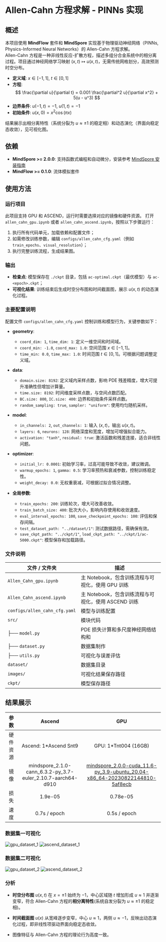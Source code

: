# Allen-Cahn 方程求解 - PINNs 实现

## 概述

本项目使用 **MindFlow** 套件和 **MindSpore** 实现基于物理驱动神经网络（PINNs, Physics-Informed Neural Networks）的 Allen-Cahn 方程求解。  
Allen-Cahn 方程是一种非线性反应-扩散方程，描述多组分合金系统中的相分离过程。项目通过神经网络学习映射 $(x, t) \mapsto u(x, t)$，无需传统网格划分，高效预测时空分布。

- **定义域**: $x \in [-1, 1]$, $t \in [0, 1]$
- **方程**:
$$
\frac{\partial u}{\partial t} = 0.001 \frac{\partial^2 u}{\partial x^2} + 5(u - u^3)
$$
- **边界条件**: $u(-1, t) = -1$, $u(1, t) = -1$
- **初始条件**: $u(x, 0) = x^2 \cos(\pi x)$

结果展示出相分离特性（系统分裂为 $u \approx \pm 1$ 的稳定相）和动态演化（界面向稳定态收敛），见可视化图。

## 依赖

- **MindSpore >= 2.0.0**: 支持函数式编程和自动微分，安装参考 [MindSpore 安装指南](https://www.mindspore.cn/install)
- **MindFlow >= 0.1.0**: 流体模拟套件

## 使用方法

### 运行项目

此项目支持 GPU 和 ASCEND，运行时需要选择对应的镜像和硬件资源。
打开 `allen_cahn_gpu.ipynb` 或者 `allen_cahn_ascend.ipynb`，按照以下步骤运行：

1. 执行所有代码单元，加载依赖和配置文件；
2. 如需修改训练参数，编辑 `configs/allen_cahn_cfg.yaml`（例如 `train_epochs`、`visual_resolution`）；
3. 执行完整训练流程，生成结果图。

### 输出

- **检查点**: 模型保存在 `./ckpt` 目录，包括 `ac-optimal.ckpt`（最优模型）与 `ac-<epoch>.ckpt`；
- **可视化结果**: 训练结束后生成时空分布图和时间截面图，展示 $u(x, t)$ 的动态演化过程。

### 主要配置说明

配置文件 `configs/allen_cahn_cfg.yaml` 控制训练和模型行为，关键参数如下：

- **geometry**:
  - `coord_dim: 1`, `time_dim: 1`: 定义一维空间和时间域。
  - `coord_min: -1.0`, `coord_max: 1.0`: 空间范围 $x \in [-1, 1]$。
  - `time_min: 0.0`, `time_max: 1.0`: 时间范围 $t \in [0, 1]$。可根据问题调整定义域。
- **data**:

  - `domain.size: 8192`: 定义域内采样点数，影响 PDE 残差精度，增大可提升准确性但增加计算量。
  - `time.size: 8192`: 时间维度采样点数，与空间点数匹配。
  - `BC.size: 800`, `IC.size: 400`: 边界和初始条件采样点数。
  - `random_sampling: true`, `sampler: "uniform"`: 使用均匀随机采样。

- **model**:

  - `in_channels: 2`, `out_channels: 1`: 输入 $(x, t)$，输出 $u(x, t)$。
  - `layers: 6`, `neurons: 128`: 网络深度和宽度，增加可增强拟合能力。
  - `activation: "tanh"`, `residual: true`: 激活函数和残差连接，适合非线性问题。

- **optimizer**:

  - `initial_lr: 0.0001`: 初始学习率，过高可能导致不收敛，建议微调。
  - `warmup_epochs: 1`, `gamma: 0.5`: 学习率预热和衰减参数，控制训练稳定性。
  - `weight_decay: 0.0`: 无权重衰减，可根据过拟合情况调整。

- **全局参数**:
  - `train_epochs: 200`: 训练轮次，增大可改善收敛。
  - `train_batch_size: 400`: 批次大小，影响内存使用和收敛速度。
  - `eval_interval_epochs: 100`, `save_checkpoint_epochs: 100`: 评估和保存间隔。
  - `test_dataset_path: "../dataset/1"`: 测试数据路径，需确保有效。
  - `save_ckpt_path: "../ckpt/1"`, `load_ckpt_path: "../ckpt/1/ac-5000.ckpt"`: 模型保存和加载路径。

### 文件说明

| 文件 / 文件夹                 | 描述                               |
| ----------------------------- | ---------------------------------- |
| `Allen_Cahn_gpu.ipynb`            | 主 Notebook，包含训练流程与可视化，使用 GPU 训练  |
| `Allen_Cahn_ascend.ipynb`            | 主 Notebook，包含训练流程与可视化，使用 ASCEND 训练  |
| `configs/allen_cahn_cfg.yaml` | 模型与训练配置                     |
| `src/`                        | 模块代码                           |
| ├── `model.py`                | PDE 损失计算和多尺度神经网络结构和 |
| ├── `dataset.py`              | 数据集制作                         |
| ├── `utils.py`                | 可视化与误差评估                   |
| `dataset/`                    | 数据集目录                         |
| `images/`                     | 可视化结果保存路径                       |
| `ckpt/`                       | 模型保存路径                       |

## 结果展示

|   参数   |                           Ascend                            |                                     GPU                                     |
| :------: | :---------------------------------------------------------: | :-------------------------------------------------------------------------: | 
| 硬件资源 |                   Ascend: 1\*Ascend Snt9                    |                            GPU: 1\*Tnt004 (16GB)                            |
|   镜像   | mindspore_2.1.0-cann_6.3.2-py_3.7-euler_2.10.7-aarch64-d910 | [mindspore_2.0.0-cuda_11.6-py_3.9-ubuntu_20.04-x86_64-20230822144810-5af8ecb](https://developer.huaweicloud.com/develop/aigallery/article/detail?id=4f38538b-25ce-45ca-8f73-dcffcbfe2110) |
|   损失   |                           1.9e-05                           |                                  0.78e-05                                   |
|   速度   |                        0.7s / epoch                         |                                0.5s / epoch                                 |



### 数据集一可视化

![gpu_dataset_1](./images/gpu_result_dataset_1.jpg)
![ascend_dataset_1](./images/ascend_result_dataset_1.jpg)

### 数据集二可视化

![gpu_dataset_2](./images/gpu_result_dataset_2.jpg)
![ascend_dataset_2](./images/ascend_result_dataset_2.jpg)

### 分析

- **时空分布图** $u(x, t)$ 在 $x = \pm 1$ 始终为 $-1$，中心区域随 $t$ 增加形成 $u \approx 1$ 并逐渐变窄，符合 Allen-Cahn 方程的**相分离特性**(系统自发分裂为 $u \approx \pm 1$ 的稳定相)。

- **时间截面图** $u(x)$ 从宽峰逐步变窄，中心 $u \approx 1$，两侧 $u \approx -1$，反映出动态演化过程，即非线性项驱动界面向稳定态收敛。

- 图像特征与 Allen-Cahn 方程的理论行为高度一致。
